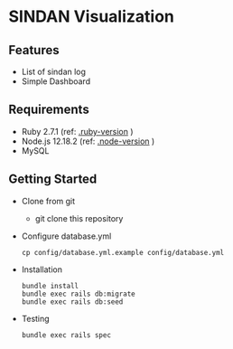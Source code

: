 # SINDAN Visualization

## Features
* List of sindan log
* Simple Dashboard

## Requirements
* Ruby 2.7.1 (ref: [.ruby-version](.ruby-version) )
* Node.js 12.18.2 (ref: [.node-version](.node-version) )
* MySQL

## Getting Started
* Clone from git
    * git clone this repository

* Configure database.yml

    ```
    cp config/database.yml.example config/database.yml
    ```

* Installation

    ```
    bundle install
    bundle exec rails db:migrate
    bundle exec rails db:seed
    ```

* Testing

    ```
    bundle exec rails spec
    ```

